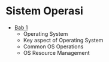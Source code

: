 # Sistem Operasi

- [Bab 1](os_bab1.md)
  - Operating System
  - Key aspect of Operating System
  - Common OS Operations
  - OS Resource Management
